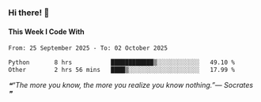 ### Hi there! 👋

#### This Week I Code With
<!--START_SECTION:waka-->

```txt
From: 25 September 2025 - To: 02 October 2025

Python       8 hrs           ████████████▒░░░░░░░░░░░░   49.10 %
Other        2 hrs 56 mins   ████▒░░░░░░░░░░░░░░░░░░░░   17.99 %
```

<!--END_SECTION:waka-->

<!--STARTS_HERE_QUOTE_README-->
<i>❝“The more you know, the more you realize you know nothing.”— Socrates   ❞</i>
<!--ENDS_HERE_QUOTE_README-->
